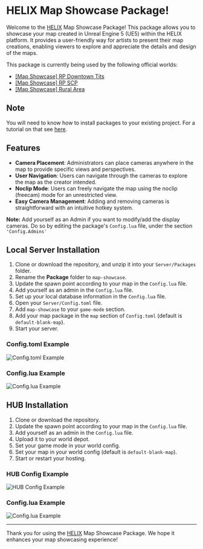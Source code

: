 # HELIX Map Showcase Package!

Welcome to the [HELIX](https://helixgame.com/) Map Showcase Package! This package allows you to showcase your map created in Unreal Engine 5 (UE5) within the HELIX platform. It provides a user-friendly way for artists to present their map creations, enabling viewers to explore and appreciate the details and design of the maps.

This package is currently being used by the following official worlds: 
- [[Map Showcase] RP Downtown Tits](https://helixgame.com/worlds/e00887d.lix)
- [[Map Showcase] RP SCP](https://helixgame.com/worlds/oa3ac6d.lix)
- [[Map Showcase] Rural Area](https://helixgame.com/worlds/sd0da91.lix)

## Note
You will need to know how to install packages to your existing project. For a tutorial on that see [here](https://docs.helixgame.com/docs/getting-started/video-tutorials/creating-your-first-world).
## Features

- **Camera Placement**: Administrators can place cameras anywhere in the map to provide specific views and perspectives.
- **User Navigation**: Users can navigate through the cameras to explore the map as the creator intended.
- **Noclip Mode**: Users can freely navigate the map using the noclip (freecam) mode for an unrestricted view.
- **Easy Camera Management**: Adding and removing cameras is straightforward with an intuitive hotkey system.

**Note:**
Add yourself as an Admin if you want to modify/add the display cameras. Do so by editing the package's `Config.lua` file, under the section `'Config.Admins'`

## Local Server Installation

1. Clone or download the repository, and unzip it into your `Server/Packages` folder.
2. Rename the **Package** folder to `map-showcase`.
3. Update the spawn point according to your map in the `Config.lua` file.
4. Add yourself as an admin in the `Config.lua` file.
5. Set up your local database information in the `Config.lua` file.
6. Open your `Server/Config.toml` file.
7. Add `map-showcase` to your `game-mode` section.
8. Add your map package in the `map` section of `Config.toml` (default is `default-blank-map`).
9. Start your server.

### Config.toml Example
![Config.toml Example](https://github.com/hypersonic-laboratories/map-showcase/assets/67294331/e7640afa-1e0e-4412-86a5-97c468db1db6)

### Config.lua Example
![Config.lua Example](https://github.com/hypersonic-laboratories/map-showcase/assets/67294331/7418095d-6dbb-46c2-bf5d-2a48ad1a9c05)

## HUB Installation

1. Clone or download the repository.
2. Update the spawn point according to your map in the `Config.lua` file.
3. Add yourself as an admin in the `Config.lua` file.
4. Upload it to your world depot.
5. Set your game mode in your world config.
6. Set your map in your world config (default is `default-blank-map`).
7. Start or restart your hosting.

### HUB Config Example
![HUB Config Example](https://github.com/hypersonic-laboratories/map-showcase/assets/67294331/c4231a34-83ba-457b-9c63-46f8e010c813)

### Config.lua Example
![Config.lua Example](https://github.com/hypersonic-laboratories/map-showcase/assets/67294331/e1822d9b-105d-4ae7-8154-2ead913162a8)

---

Thank you for using the [HELIX](https://helixgame.com/) Map Showcase Package. We hope it enhances your map showcasing experience!
